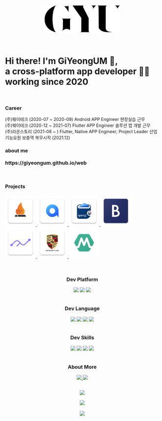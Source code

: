 <h1 align="center">
  <br>
  <br>
  <img src = "https://github.com/GiYeongUM/GiYeongUM/blob/main/PersonalLogo.svg" width = "250px"/><br/>
  <br>
  <br>
<div align="left">Hi there! I'm GiYeongUM 👋,
  <br>a cross-platform app developer 👨‍💻 working since 2020</div>  
</h1>
<br>
  <div align="left">
<h3> Career
<br></h2>
 (주)웨이테크 (2020-07 ~ 2020-09) Android APP Engineer 현장실습 근무<br>
 (주)웨이테크 (2020-12 ~ 2021-07) Flutter APP Engineer 솔루션 앱 개발 근무<br>
 (주)라온스토리 (2021-08 ~ ) Flutter, Native APP Engineer, Project Leader 산업기능요원 보충역 복무시작 (2021.12)<br>
  </div>
<div align="left">
<h3> about me 
  <br>
  <br> https://giyeongum.github.io/web <br></h2>
  </div>
 <br>
 <h3> Projects
  <br>
  <br> 
  <a href="https://play.google.com/store/apps/details?id=com.modakmodak.modakmodak_app&hl=ko">
    <img src = "https://github.com/GiYeongUM/GiYeongUM/blob/main/modakIcon.png" width = "100px"/>
  </a>
  <a href="https://www.notion.so/giyeong-um/All-Y-92102ee1a83148dc99ad84578f8822f4">
    <img src = "https://github.com/GiYeongUM/GiYeongUM/blob/main/allY.png" width = "100px"/>
  </a>
  
  <a href="https://giyeong-um.notion.site/e-978b1ca52fc9457990786a59953b4b75">
    <img src = "https://github.com/GiYeongUM/GiYeongUM/blob/main/e-Militery.png" width = "100px"/>
  </a>
 
  <a href="https://www.notion.so/giyeong-um/db72cbfd61c64b7d9cebbdefa4e29d8e">
  <img src = "https://github.com/GiYeongUM/GiYeongUM/blob/main/brandCareIcon.png" width = "100px"/>
  </a>
  
  <a href="https://www.notion.so/giyeong-um/9851dd4335bc45cd8d5b93c92286d03b">
  <img src = "https://github.com/GiYeongUM/GiYeongUM/blob/main/shareFitIcon.png" width = "100px"/>
  </a>
  
  <a href="https://www.notion.so/giyeong-um/75a73fab87984380a853a5e07f417765">
  <img src = "https://github.com/GiYeongUM/GiYeongUM/blob/main/porsche.png" width = "100px"/>
  </a>
  <a href="https://giyeong-um.notion.site/024e1ede25af448db67f8e36977882cb">
  <img src = "https://github.com/GiYeongUM/GiYeongUM/blob/main/m_doctor.png" width = "100px"/>
  </a>
  <br></h2>
  </div>
 <br>
<div align="center">
  <h3> Dev Platform </h2>
  <div>
    <img src="https://img.shields.io/badge/Android-3DDC84?style=for-the-badge&logo=Android&logoColor=white"/>
    <img src="https://img.shields.io/badge/iOS-000000?style=for-the-badge&logo=Apple&logoColor=white"/>
    <img src="https://img.shields.io/badge/Flutter-03a9f4?style=for-the-badge&logo=Flutter&logoColor=white"/> 
  </div>
  <br>
  <h3> Dev Language </h2>
  
  <div>
    <img src="https://img.shields.io/badge/Java-f89820?style=for-the-badge&logo=Java&logoColor=white"/>
    <img src="https://img.shields.io/badge/Kotlin-B75EA4?style=for-the-badge&logo=Kotlin&logoColor=white"/>
    <img src="https://img.shields.io/badge/Swift-F05138?style=for-the-badge&logo=Swift&logoColor=white"/> 
    <img src="https://img.shields.io/badge/Dart-0075BA?style=for-the-badge&logo=Dart&logoColor=white"/> 
   
  </div>
    <br>
  <h3> Dev Skills </h2>
  <div>
    <img src="https://img.shields.io/badge/JetPack-4285F4?style=for-the-badge&logo=JetPackCompose&logoColor=white"/>
    <img src="https://img.shields.io/badge/SwiftUI-00529B?style=for-the-badge&logo=Swift&logoColor=white"/>
    <img src="https://img.shields.io/badge/RxDart-000000?style=for-the-badge&logo=Dart&logoColor=white"/> 
    <img src="https://img.shields.io/badge/Firebase-FF6A00?style=for-the-badge&logo=Firebase&logoColor=white"/> 
  </div>
   <br>
   <h3> About More </h2>
  <div>
    <a href="https://www.notion.so/giyeong-um/GiYeong-UM-96900dd715754b619a795d43aaa1d85b">
      <img src="https://img.shields.io/badge/Notion-000000?style=for-the-badge&logo=Notion&logoColor=white&link=https://www.notion.so/giyeong-um/GiYeong-UM-96900dd715754b619a795d43aaa1d85b"/>
    </a>
    <a href="mailto:eomky2005@gmail.com">
      <img src="https://img.shields.io/badge/Gmail-EA4335?style=for-the-badge&logo=Gmail&logoColor=white&link=mailto:eomky2005@gmail.com"/>
    </a>
  </div>
  </br>
  <p align="center">
        <img height="137px" src="https://github-readme-streak-stats.herokuapp.com/?user=GiYeongUM&hide_border=false&theme=nightowl" />
  </p>
  <p align="center">
  <img height='130px' src="https://github-readme-stats.vercel.app/api?username=GiYeongUM&hide_title=true&show_icons=true&include_all_commits=true&line_height=21&theme=nightowl" />
  </p>


  <a href="https://github.com/GiYeongUM">
    <img align="center" src="https://github-readme-stats.vercel.app/api/top-langs/?username=GiYeongUM&langs_count=5" />
  </a>
  
 
  
</div>
